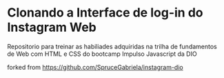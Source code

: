 # Clonando a Interface de log-in do Instagram Web

Repositorio para treinar as habiliades adquiridas na trilha de fundamentos de Web com HTML e CSS do bootcamp Impulso Javascript da DIO

forked from https://github.com/SpruceGabriela/instagram-dio
